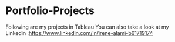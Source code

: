 # Portfolio-Projects
Following are my projects in Tableau
You can also take a look at my Linkedin :https://www.linkedin.com/in/irene-alami-b61719174
